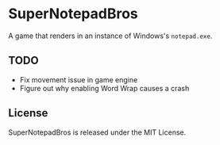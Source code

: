 # SuperNotepadBros

A game that renders in an instance of Windows's `notepad.exe`.

## TODO

- Fix movement issue in game engine
- Figure out why enabling Word Wrap causes a crash

## License

SuperNotepadBros is released under the MIT License.
